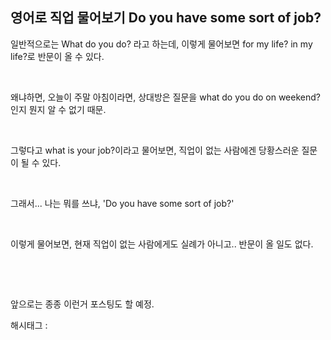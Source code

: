 ## 영어로 직업 물어보기 Do you have some sort of job?

일반적으로는 What do you do? 라고 하는데, 이렇게 물어보면 for my life? in my life?로 반문이 올 수 있다.

​

왜냐하면, 오늘이 주말 아침이라면, 상대방은 질문을 what do you do on weekend?인지 뭔지 알 수 없기 때문. 

​

그렇다고 what is your job?이라고 물어보면, 직업이 없는 사람에겐 당황스러운 질문이 될 수 있다.

​

그래서... 나는 뭐를 쓰냐, 'Do you have some sort of job?'

​

이렇게 물어보면, 현재 직업이 없는 사람에게도 실례가 아니고.. 반문이 올 일도 없다.

​

​

앞으로는 종종 이런거 포스팅도 할 예정.

 해시태그 : 